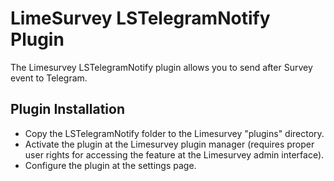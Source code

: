 # LimeSurvey LSTelegramNotify Plugin

The Limesurvey LSTelegramNotify plugin allows you to send after Survey event to Telegram.


## Plugin Installation

- Copy the LSTelegramNotify folder to the Limesurvey "plugins" directory.
- Activate the plugin at the Limesurvey plugin manager (requires proper user rights for accessing the feature at the Limesurvey admin interface).
- Configure the plugin at the settings page.

